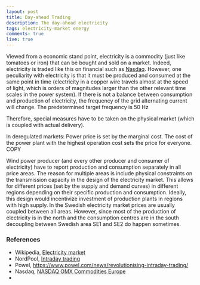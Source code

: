 ```yaml
---
layout: post
title: Day-ahead Trading
description: The day-ahead electricity
tags: electricity-market energy
comments: true
live: true
---
```


Viewed from a economic stand point, electricity is a commodity (just like tomatoes or iron) that can be bought and sold on a market. Indeed, electricity is traded like this on financial such as [Nasdaq](http://www.nasdaqomx.com/transactions/markets/commodities). However, one peculiarity with electricity is that it must be produced and consumed at the same point in time (electricity in a copper wire travels almost at the speed of light, which is orders of magnitudes larger than the other relevant time scales in the power system). If there is not a balance between consumption and production of electricity, the frequency of the grid alternating current will change. The predetermined target frequency is 50 Hz

Therefore, special measures have to be taken on the physical market (which is coupled with actual delivery).

 In deregulated markets: Power price is set by the marginal cost. The cost of the power plant with the highest operation cost sets the price for everyone. COPY


 Wind power producer (and every other producer and consumer of electricity) have to report production and consumption separately in all price areas. The reason for multiple areas is include physical constraints on the transmission capacity in the design of the electricity market. This allows for different prices (set by the supply and demand curves) in different regions depending on their specific production and consumption. Ideally, this design would incentivize investment of production plants in regions with high supply. In the Swedish electricity market prices are usually coupled between all areas. However, since most of the production of electricity is in the north and the consumption centres are in the south decoupling between Swedish area SE1 and SE2 do happen sometimes.



### References
* Wikipedia, [Electricity market](https://en.wikipedia.org/wiki/Electricity_market)
* NordPool, [Intraday trading](http://www.nordpoolspot.com/TAS/intraday-trading/)
* Powel, https://www.powel.com/news/revolutionising-intraday-trading/
* Nasdaq, [NASDAQ OMX Commodities Europe](http://www.nasdaqomx.com/transactions/markets/commodities)
*
